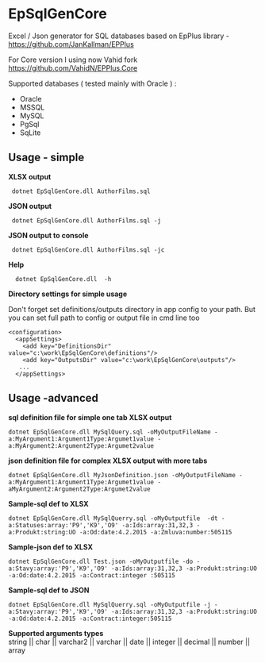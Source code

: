 # EpSqlGenCore
Excel / Json generator  for SQL databases based on EpPlus library - https://github.com/JanKallman/EPPlus 

For Core version I using now Vahid fork https://github.com/VahidN/EPPlus.Core 


Supported databases ( tested mainly with Oracle ) :  

 - Oracle 
 - MSSQL 
 - MySQL 
 - PgSql
 - SqLite 
 
## Usage - simple
**XLSX output** 
  

     dotnet EpSqlGenCore.dll AuthorFilms.sql

**JSON output** 
  

     dotnet EpSqlGenCore.dll AuthorFilms.sql -j

   
**JSON output to console** 
 

     dotnet EpSqlGenCore.dll AuthorFilms.sql -jc

**Help** 

      dotnet EpSqlGenCore.dll  -h
      
**Directory settings for simple usage** 

Don't forget set definitions/outputs directory in app config to your path. But you can set full path to config or output file in cmd line too

    <configuration>
      <appSettings>
        <add key="DefinitionsDir" value="c:\work\EpSqlGenCore\definitions"/>
        <add key="OutputsDir" value="c:\work\EpSqlGenCore\outputs"/>
       ...
      </appSettings>

   
## Usage -advanced
**sql definition file for simple one tab XLSX output**

    dotnet EpSqlGenCore.dll MySqlQuery.sql -oMyOutputFileName -a:MyArgument1:Argument1Type:Argumet1value -a:MyArgument2:Argument2Type:Argumet2value

 **json definition file for complex XLSX output with more tabs**

    dotnet EpSqlGenCore.dll MyJsonDefinition.json -oMyOutputFileName -a:MyArgument1:Argument1Type:Argumet1value -aMyArgument2:Argument2Type:Argumet2value

**Sample-sql def to XLSX** 
 
    dotnet EpSqlGenCore.dll MySqlQuerry.sql -oMyOutputfile  -dt -a:Statuses:array:'P9','K9','O9' -a:Ids:array:31,32,3 -a:Produkt:string:UO -a:Od:date:4.2.2015 -a:Zmluva:number:505115

**Sample-json def to  XLSX**  

    dotnet EpSqlGenCore.dll Test.json -oMyOutputfile -do -a:Stavy:array:'P9','K9','O9' -a:Ids:array:31,32,3 -a:Produkt:string:UO -a:Od:date:4.2.2015 -a:Contract:integer :505115

**Sample-sql def to JSON**

    dotnet EpSqlGenCore.dll MySqlQuerry.sql -oMyOutputfile -j -a:Stavy:array:'P9','K9','O9' -a:Ids:array:31,32,3 -a:Produkt:string:UO -a:Od:date:4.2.2015 -a:Contract:integer:505115

**Supported arguments types**  
string || char || varchar2 || varchar || date || integer || decimal || number || array

